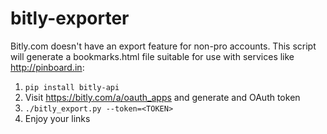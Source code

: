 bitly-exporter
==============

Bitly.com doesn't have an export feature for non-pro accounts. This script will generate a bookmarks.html
file suitable for use with services like http://pinboard.in:

1. ``pip install bitly-api``
2. Visit https://bitly.com/a/oauth_apps and generate and OAuth token
3. ``./bitly_export.py --token=<TOKEN>``
4. Enjoy your links
